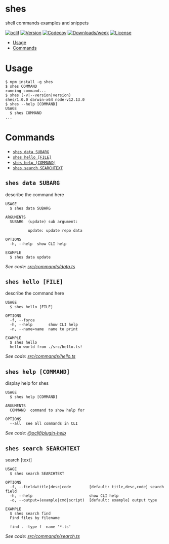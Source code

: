 shes
====

shell commands examples and snippets

[![oclif](https://img.shields.io/badge/cli-oclif-brightgreen.svg)](https://oclif.io)
[![Version](https://img.shields.io/npm/v/shes.svg)](https://npmjs.org/package/shes)
[![Codecov](https://codecov.io/gh/lovesora/shes/branch/master/graph/badge.svg)](https://codecov.io/gh/lovesora/shes)
[![Downloads/week](https://img.shields.io/npm/dw/shes.svg)](https://npmjs.org/package/shes)
[![License](https://img.shields.io/npm/l/shes.svg)](https://github.com/lovesora/shes/blob/master/package.json)

<!-- toc -->
* [Usage](#usage)
* [Commands](#commands)
<!-- tocstop -->
# Usage
<!-- usage -->
```sh-session
$ npm install -g shes
$ shes COMMAND
running command...
$ shes (-v|--version|version)
shes/1.0.0 darwin-x64 node-v12.13.0
$ shes --help [COMMAND]
USAGE
  $ shes COMMAND
...
```
<!-- usagestop -->
# Commands
<!-- commands -->
* [`shes data SUBARG`](#shes-data-subarg)
* [`shes hello [FILE]`](#shes-hello-file)
* [`shes help [COMMAND]`](#shes-help-command)
* [`shes search SEARCHTEXT`](#shes-search-searchtext)

## `shes data SUBARG`

describe the command here

```
USAGE
  $ shes data SUBARG

ARGUMENTS
  SUBARG  (update) sub argument:

          update: update repo data

OPTIONS
  -h, --help  show CLI help

EXAMPLE
  $ shes data update
```

_See code: [src/commands/data.ts](https://github.com/lovesora/shes/blob/v1.0.0/src/commands/data.ts)_

## `shes hello [FILE]`

describe the command here

```
USAGE
  $ shes hello [FILE]

OPTIONS
  -f, --force
  -h, --help       show CLI help
  -n, --name=name  name to print

EXAMPLE
  $ shes hello
  hello world from ./src/hello.ts!
```

_See code: [src/commands/hello.ts](https://github.com/lovesora/shes/blob/v1.0.0/src/commands/hello.ts)_

## `shes help [COMMAND]`

display help for shes

```
USAGE
  $ shes help [COMMAND]

ARGUMENTS
  COMMAND  command to show help for

OPTIONS
  --all  see all commands in CLI
```

_See code: [@oclif/plugin-help](https://github.com/oclif/plugin-help/blob/v2.2.3/src/commands/help.ts)_

## `shes search SEARCHTEXT`

search [text]

```
USAGE
  $ shes search SEARCHTEXT

OPTIONS
  -f, --field=title|desc|code        [default: title,desc,code] search field
  -h, --help                         show CLI help
  -o, --output=(example|cmd|script)  [default: example] output type

EXAMPLE
  $ shes search find
  Find files by filename

  find . -type f -name '*.ts'
```

_See code: [src/commands/search.ts](https://github.com/lovesora/shes/blob/v1.0.0/src/commands/search.ts)_
<!-- commandsstop -->
